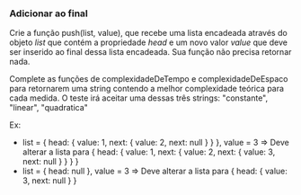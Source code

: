 ### Adicionar ao final ###

Crie a função push(list, value), que recebe uma lista encadeada através do objeto *list* que contém a propriedade *head* e um novo valor *value* que deve ser inserido ao final dessa lista encadeada. Sua função não precisa retornar nada.

Complete as funções de complexidadeDeTempo e complexidadeDeEspaco para retornarem uma string contendo a melhor complexidade teórica para cada medida. O teste irá aceitar uma dessas três strings: "constante", "linear", "quadratica"

Ex:

* list = { head: { value: 1, next: { value: 2, next: null } } }, value = 3 =\> Deve alterar a lista para { head: { value: 1, next: { value: 2, next: { value: 3, next: null } } } }
* list = { head: null }, value = 3 =\> Deve alterar a lista para { head: { value: 3, next: null } }
